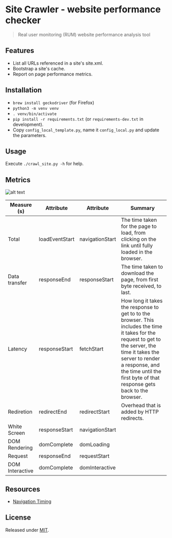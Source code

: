# Site Crawler - website performance checker
> Real user monitoring (RUM) website performance analysis tool

## Features

- List all URLs referenced in a site's site.xml.
- Bootstrap a site's cache.
- Report on page performance metrics.

## Installation

- `brew install geckodriver` (for Firefox)
- `python3 -m venv venv`
- `. venv/bin/activate`
- `pip install -r requirements.txt` (or `requirements-dev.txt` in development).
- Copy `config_local_template.py`, name it `config_local.py` and update the parameters.

## Usage

Execute `./crawl_site.py -h` for help.

## Metrics

![alt text](https://www.w3.org/TR/navigation-timing/timing-overview.png)

|  Measure (s) | Attribute | Attribute | Summary |
| ------------- | ------------- | ------------- | ------------- |
| Total | loadEventStart | navigationStart | The time taken for the page to load, from clicking on the link until fully loaded in the browser. |
| Data transfer | responseEnd | responseStart | The time taken to download the page, from first byte received, to last. |
| Latency | responseStart | fetchStart | How long it takes the response to get to to the browser. This includes the time it takes for the request to get to the server, the time it takes the server to render a response, and the time until the first byte of that response gets back to the browser. |
| Rediretion | redirectEnd | redirectStart | Overhead that is added by HTTP redirects. |
| White Screen | responseStart | navigationStart |  |
| DOM Rendering | domComplete | domLoading |  |
| Request | responseEnd | requestStart |  |
| DOM Interactive | domComplete | domInteractive |  |

## Resources

- [Navigation Timing](https://www.w3.org/TR/navigation-timing)

## License

Released under [MIT](/LICENSE).
